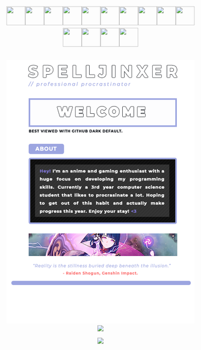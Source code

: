 <!-- Author: Spelljinxer -->
# <p align="center"><img height="50" width="50" src="https://i.redd.it/tsqu2c4rbda71.gif"><img height="50" width="50" src="https://i.redd.it/tsqu2c4rbda71.gif"><img height="50" width="50" src="https://i.redd.it/tsqu2c4rbda71.gif"><img height="50" width="50" src="https://i.redd.it/tsqu2c4rbda71.gif"><img height="50" width="50" src="https://i.redd.it/tsqu2c4rbda71.gif"><img height="50" width="50" src="https://i.redd.it/tsqu2c4rbda71.gif"><img height="50" width="50" src="https://i.redd.it/tsqu2c4rbda71.gif"><img height="50" width="50" src="https://i.redd.it/tsqu2c4rbda71.gif"><img height="50" width="50" src="https://i.redd.it/tsqu2c4rbda71.gif"><img height="50" width="50" src="https://i.redd.it/tsqu2c4rbda71.gif"><img height="50" width="50" src="https://i.redd.it/tsqu2c4rbda71.gif"><img height="50" width="50" src="https://i.redd.it/tsqu2c4rbda71.gif"><img height="50" width="50" src="https://i.redd.it/tsqu2c4rbda71.gif"><img height="50" width="50" src="https://i.redd.it/tsqu2c4rbda71.gif"></p>
<p align="center">
  <img src="https://github.com/Spelljinxer/Spelljinxer/blob/main/img/ghub new.png"><br>
  <img align="center"src="https://github-readme-stats.vercel.app/api?username=Spelljinxer&theme=material-palenight&show_icons=true"><br>
  <br>
  <img src="https://github-readme-stats.vercel.app/api/top-langs?username=Spelljinxer"/>
</p>
<p align="center">

</p>

